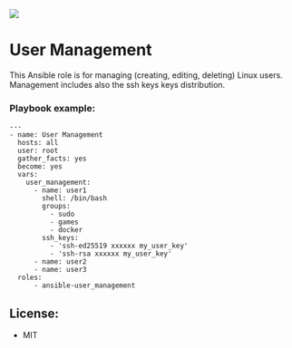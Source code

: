 [![](https://github.com/MonolithProjects/ansible-ansible-user_management/workflows/Test%20build/badge.svg)](https://github.com/MonolithProjects/ansible-user_management/actions)  

# User Management
This Ansible role is for managing (creating, editing, deleting) Linux users.
Management includes also the ssh keys keys distribution.

### Playbook example:
```
---
- name: User Management
  hosts: all
  user: root
  gather_facts: yes
  become: yes
  vars:
    user_management:
      - name: user1
        shell: /bin/bash
        groups:
          - sudo
          - games
          - docker
        ssh_keys:
          - 'ssh-ed25519 xxxxxx my_user_key'
          - 'ssh-rsa xxxxxx my_user_key'
      - name: user2
      - name: user3
  roles:
      - ansible-user_management
```

## License:
- MIT  
